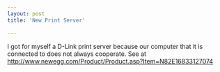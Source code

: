 ```yaml
---
layout: post
title: 'New Print Server'

---
```


I got for myself a D-Link print server because our computer that it is connected to does not always cooperate. See at http://www.newegg.com/Product/Product.asp?Item=N82E16833127074

